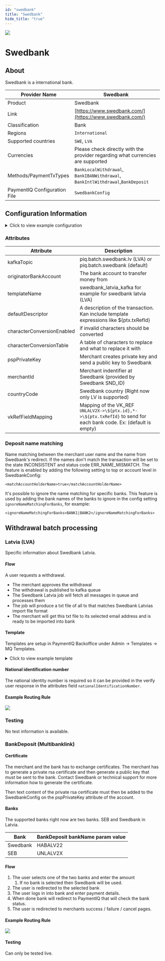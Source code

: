```yaml
--- 
id: "swedbank" 
title: "Swedbank"
hide_title: "true"
---
```

 
![](/img/providers/logos/swedbank.png)

# Swedbank

## About
Swedbank is a international bank.

| Provider Name                | Swedbank                                                                        |
|------------------------------|---------------------------------------------------------------------------------|
| Product                      | Swedbank                                                                        |
| Link                         | [https://www.swedbank.com/](https://www.swedbank.com/)                          |
| Classification               | Bank                                                                            |
| Regions                      | `International`                                                                 |
| Supported countries          | `SWE`, `LVA`                                                                    |
| Currencies                   | Please check directly with the provider regarding what currencies are supported |
| Methods/PaymentTxTypes       | `BankLocalWithdrawal`, `BankIBANWithdrawal`, `BankIntlWithdrawal`,`BankDeposit` |
| PaymentIQ Configuration File | `SwedbankConfig`                                                                |

## Configuration Information

<details>
<summary>Click to view example configuration</summary>
<br/>

```xml
<com.devcode.paymentiq.integration.swedbank.SwedbankConfig>
  <enabled>true</enabled>
  <kafkaTopic>???</kafkaTopic>
  <accounts>
    <entry>
      <string>default</string>
      <account>
        <supportedCurrencies>SEK|EUR</supportedCurrencies>
        <originatorBankAccount>???</originatorBankAccount>
        <templateName>???</templateName>
      </account>
    </entry>
    <entry>
      <string>multibanklink_lv</string>
      <account>
        <supportedCurrencies>EUR</supportedCurrencies>
        <container>window</container>
        <countryCode>LV</countryCode>
        <merchantId>????</merchantId>
        <pspPrivateKey>-----BEGIN RSA PRIVATE KEY-----
        ????
        -----END RSA PRIVATE KEY-----</pspPrivateKey>
      </account>
    </entry>
  </accounts>
  <defaultDescriptor>
    PaymentIQ test \${ptx.txRefId} tx id
  </defaultDescriptor>
</com.devcode.paymentiq.integration.swedbank.SwedbankConfig>
```
</details>

### Attributes

| Attribute                  | Description                                                                                                         |
|----------------------------|---------------------------------------------------------------------------------------------------------------------|
| kafkaTopic                 | piq.batch.swedbank.lv (LVA) or piq.batch.swedbank (default)                                                         |
| originatorBankAccount      | The bank account to transfer money from                                                                             |
| templateName               | swedbank_latvia_kafka for example for swedbank latvia (LVA)                                                         |
| defaultDescriptor          | A description of the transaction. Kan include template expressions like ${ptx.txRefId}                              |
| characterConversionEnabled | if invalid characters should be converted                                                                           |
| characterConversionTable   | A table of characters to replace and what to replace it with                                                        |
| pspPrivateKey              | Merchant creates private key and send a public key to Swedbank                                                      |
| merchantId                 | Merchant indentifier at Swedbank (provided by Swedbank SND_ID)                                                      |
| countryCode                | Swedbank country (Right now only LV is supported)                                                                   |
| vkRefFieldMapping          | Mapping of the VK_REF `UNLALV2X->\${ptx.id},*->\${ptx.txRefId}` to send for each bank code. Ex:  (default is empty) |

### Deposit name matching
Name matching between the merchant user name and the name from Swedbank's redirect. If the names don't match the transaction will be set to the state INCONSISTENT and status code ERR_NAME_MISMATCH. The feature is enabled by adding the following setting to top or account level in SwedbankConfig:

`<matchAccountHolderName>true</matchAccountHolderName>`

It's possible to ignore the name matching for specific banks. This feature is used by adding the bank names of the banks to ignore in the config setting `ignoreNameMatchingForBanks`, for example:

`<ignoreNameMatchingForBanks>BANK1|BANK2</ignoreNameMatchingForBanks>`

## Withdrawal batch processing

### Latvia (LVA)
Specific information about Swedbank Latvia.

#### Flow
A user requests a withdrawal.
- The merchant approves the withdrawal
- The withdrawal is published to kafka queue
- The Swedbank Latvia job will fetch all messages in queue and processes them
- The job will produce a txt file of all tx that matches Swedbank Latvias import file format
- The merchant will get this txt file to its selected email address and is ready to be imported into bank

#### Template

Templates are setup in PaymentIQ Backoffice under Admin -> Templates -> MQ Templates.

<details>
<summary>Click to view example template</summary>
<br/>

```json
{
    "merchantId": ${btx.merchantId},
    "txRefId": "${btx.txRefId}",
    "amount": "${btx.amount}",
    "currency": "${btx.currency}",
    "descriptor": "${btx.descriptor}",
    "txType": "${btx.txType}"${if btx.bankAccount},
    "bankAccount": {
        ${if btx.bankAccount.accountHolder}
        "accountHolder": {
          ${if btx.bankAccount.accountHolder.name}"name": "${btx.bankAccount.accountHolder.name}",${end}
          ${if btx.bankAccount.accountHolder.nationalIdentityNumber}"nationalIdentityNumber": "${btx.bankAccount.accountHolder.nationalIdentityNumber}"${end}
          chompLast<<,>>
        },
        ${end}
        ${if btx.bankAccount.bankName}"bankName": "${btx.bankAccount.bankName}",${end}
        ${if btx.bankAccount.accountNumber}"accountNumber": "${btx.bankAccount.accountNumber}",${end}
        ${if btx.bankAccount.bankCode}"bankCode": "${btx.bankAccount.bankCode}",${end}
        ${if btx.bankAccount.iban}"iban": "${btx.bankAccount.iban}",${end}
        ${if btx.bankAccount.bic}"bic": "${btx.bankAccount.bic}"${end}
    },
    ${end}
    ${if btx.originatorBankAccount}
    "originatorBankAccount": {
        ${if btx.originatorBankAccount.accountNumber}"accountNumber": "${btx.originatorBankAccount.accountNumber}"${end}
    }
    ${end}
    chompLast<<,>>
}
```

</details>

#### National identification number
The national identity number is required so it can be provided in the verify user response in the attributes field `nationalIdentificationNumber`.

#### Example Routing Rule
![](/img/providers/routing/swedbank_lv_batch.png)

### Testing
No test information is available.

### BankDeposit (Multibanklink)

#### Certificate
The merchant and the bank has to exchange certificates. The merchant has to generate a private rsa certificate and then generate a public key that must be sent to the bank. 
Contact Swedbank or technical support for more information how to generate the certificate. 

Then text content of the private rsa certificate must then be added to the SwedbankConfig on the pspPrivateKey attribute of the account.

#### Banks
The supported banks right now are two banks. SEB and Swedbank in Latvia.

| Bank     | BankDeposit bankName param value |
|----------|----------------------------------|
| Swedbank | HABALV22                         |
| SEB      | UNLALV2X                         |

#### Flow

1. The user selects one of the two banks and enter the amount
    1. If no bank is selected then Swedbank will be used.
2. The user is redirected to the selected bank
3. The user logs in into bank and enter payment details.
4. When done bank will redirect to PaymentIQ that will check the bank status.
5. The user is redirected to merchants success / failure / cancel pages. 

#### Example Routing Rule
![](/img/providers/routing/swedbank_lv.png)

#### Testing
Can only be tested live.
